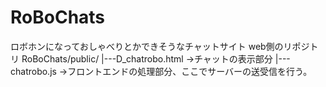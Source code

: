 # RoBoChats
ロボホンになっておしゃべりとかできそうなチャットサイト
web側のリポジトリ
RoBoChats/public/
|---D_chatrobo.html ->チャットの表示部分
|---chatrobo.js ->フロントエンドの処理部分、ここでサーバーの送受信を行う。
